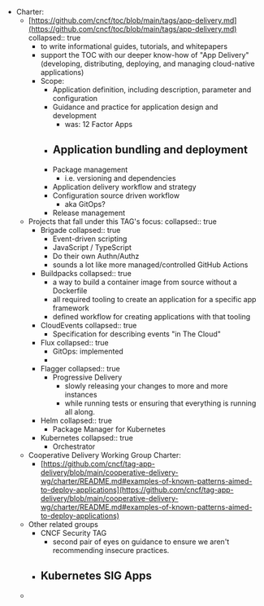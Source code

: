- Charter:
	- [https://github.com/cncf/toc/blob/main/tags/app-delivery.md](https://github.com/cncf/toc/blob/main/tags/app-delivery.md)
	  collapsed:: true
		- to write informational guides, tutorials, and whitepapers
		- support the TOC with our deeper know-how of "App Delivery" (developing, distributing, deploying, and managing cloud-native applications)
		- Scope:
			- Application definition, including description, parameter and configuration
			- Guidance and practice for application design and development
				- was: 12 Factor Apps
			- Application bundling and deployment
				-
			- Package management
				- i.e. versioning and dependencies
			- Application delivery workflow and strategy
			- Configuration source driven workflow
				- aka GitOps?
			- Release management
	- Projects that fall under this TAG's focus:
	  collapsed:: true
		- Brigade
		  collapsed:: true
			- Event-driven scripting
			- JavaScript / TypeScript
			- Do their own Authn/Authz
			- sounds a lot like more managed/controlled GitHub Actions
		- Buildpacks
		  collapsed:: true
			- a way to build a container image from source without a Dockerfile
			- all required tooling to create an application for a specific app framework
			- defined workflow for creating applications with that tooling
		- CloudEvents
		  collapsed:: true
			- Specification for describing events "in The Cloud"
		- Flux
		  collapsed:: true
			- GitOps: implemented
			-
		- Flagger
		  collapsed:: true
			- Progressive Delivery
				- slowly releasing your changes to more and more instances
				- while running tests or ensuring that everything is running all along.
		- Helm
		  collapsed:: true
			- Package Manager for Kubernetes
		- Kubernetes
		  collapsed:: true
			- Orchestrator
	- Cooperative Delivery Working Group Charter:
		- [https://github.com/cncf/tag-app-delivery/blob/main/cooperative-delivery-wg/charter/README.md#examples-of-known-patterns-aimed-to-deploy-applications](https://github.com/cncf/tag-app-delivery/blob/main/cooperative-delivery-wg/charter/README.md#examples-of-known-patterns-aimed-to-deploy-applications)
	- Other related groups
		- CNCF Security TAG
			- second pair of eyes on guidance to ensure we aren't recommending insecure practices.
		- Kubernetes SIG Apps
			-
	-